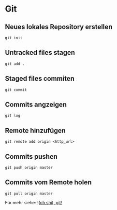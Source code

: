 # Git
## Neues lokales Repository erstellen
```
git init
```

## Untracked files stagen
```
git add .
```

## Staged files commiten
```
git commit
```

## Commits angzeigen
```
git log
```
## Remote hinzufügen
```
git remote add origin <http_url>
```

## Commits pushen
```
git push origin master
```

## Commits vom Remote holen
```
git pull origin master
```

Für mehr siehe: !([oh,shit, git!](http://ohshitgit.com/)
